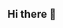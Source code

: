 ## Hi there 👋

<!--
**RaffaelSOUSA/RaffaelSOUSA** is a ✨ _special_ ✨ repository because its `README.md` (this file) appears on your GitHub profile.
Meu nome é Raffael sousa carvlho
Estou estudando na Alura
Estou me desenvolvendo na linguagem JavaScript
Utilizo esse espaço para minha organização e compartilhamento dos meu projetos desenvolvidos
![](link)

